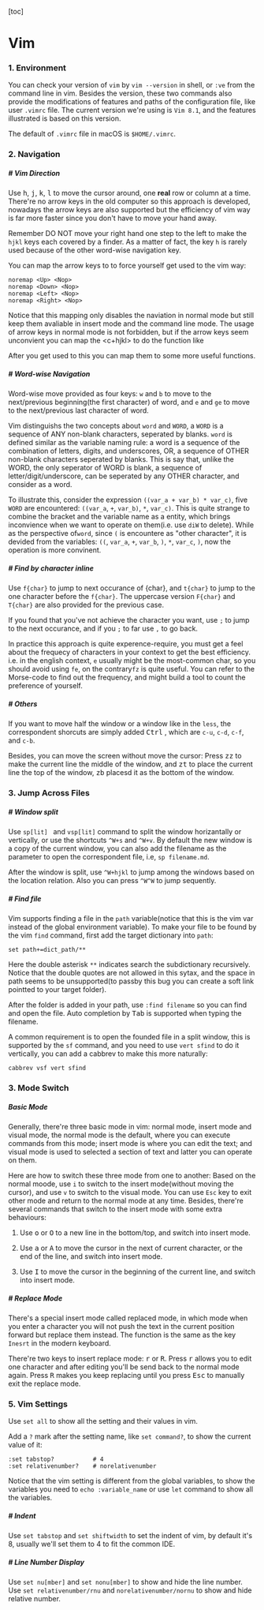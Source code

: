 [toc]

# Vim

### 1. Environment

You can check your version of `vim` by `vim --version` in shell, or `:ve` from the command line in vim. Besides the version, these two commands also provide the modifications of features and paths of the configuration file, like user `.vimrc` file. The current version we're using is `Vim 8.1`, and the features illustrated is based on this version.

The default of `.vimrc` file in macOS is `$HOME/.vimrc`.







### 2. Navigation

##### # Vim Direction 
Use <kbd>h</kbd>, <kbd>j</kbd>, <kbd>k</kbd>, <kbd>l</kbd> to move the cursor around, one **real** row or column at a time. There're no arrow keys in the old computer so this approach is developed, nowadays the arrow keys are also supported but the efficiency of vim way is far more faster since you don't have to move your hand away.

Remember DO NOT move your right hand one step to the left to make the `hjkl` keys each covered by a finder. As a matter of fact, the key `h` is rarely used because of the other word-wise navigation key.

You can map the arrow keys to <Nop> to force yourself get used to the vim way:

```vimrc
noremap <Up> <Nop>
noremap <Down> <Nop>
noremap <Left> <Nop>
noremap <Right> <Nop>
```

Notice that this mapping only disables the naviation in normal mode but still keep them avaliable in insert mode and the command line mode. The usage of arrow keys in normal mode is not forbidden, but if the arrow keys seem unconvient you can map the <c+hjkl> to do the function like 

After you get used to this you can map them to some more useful functions.



##### # Word-wise Navigation

Word-wise move provided as four keys: `w` and `b` to move to the next/previous beginning(the first character) of word, and `e` and `ge` to move to the next/previous last character of word.

Vim distinguishs the two concepts about `word` and `WORD`, a `WORD` is a sequence of ANY non-blank characters, seperated by blanks. `word` is defined similar as the variable naming rule: a word is a sequence of the combination of letters, digits, and underscores, OR, a sequence of OTHER non-blank characters seperated by blanks. This is say that, unlike the WORD, the only seperator of WORD is blank, a sequence of letter/digit/underscore, can be seperated by any OTHER character, and consider as a word.

To illustrate this, consider the expression `((var_a + var_b) * var_c)`, five `WORD` are encountered: `((var_a`, `+`, `var_b)`, `*`, `var_c)`. This is quite strange to combine the bracket and the variable name as a entity, which brings inconvience when we want to operate on them(i.e. use `diW` to delete). While as the perspective of`word`, since `(` is encountere as "other character", it is devided from the variables: `((`, `var_a`, `+`, `var_b`, `)`, `*`, `var_c`, `)`, now the operation is more convinent.  


##### # Find by character inline

Use `f{char}` to jump to next occurance of {char}, and `t{char}` to jump to the one character before the `f{char}`. The uppercase version `F{char}` and `T{char}` are also provided for the previous case.

If you found that you've not achieve the character you want, use `;` to jump to the next occurance, and if you `;` to far use `,` to go back.

In practice this approach is quite experence-require, you must get a feel about the frequecy of characters in your context to get the best efficiency. i.e. in the english context, `e` usually might be the most-common char, so you should avoid using `fe`, on the contrary`fz` is quite useful. You can refer to the Morse-code to find out the frequency, and might build a tool to count the preference of yourself.



##### # Others
If you want to move half the window or a window like in the `less`, the correspondent shorcuts are simply added <kbd>Ctrl</kbd> , which are `c-u`, `c-d`, `c-f`, and `c-b`.

Besides, you can move the screen without move the cursor: Press <kbd>z</kbd><kbd>z</kbd> to make the current line the middle of the window, and <kbd>z</kbd><kbd>t</kbd> to place the current line the top of the window, <kbd>z</kbd><kbd>b</kbd> placesd it as the bottom of the window.


### 3. Jump Across Files

##### # Window split

Use `sp[lit] ` and `vsp[lit]` command to split the window horizantally or vertically, or use the shortcuts `^W+s` and `^W+v`. By default the new window is a copy of the current window, you can also add the filename as the parameter to open the correspondent file, i.e, `sp filename.md`.

After the window is split, use `^W+hjkl` to jump among the windows based on the location relation. Also you can press `^W^W` to jump sequently.



##### # Find file

Vim supports finding a file in the `path` variable(notice that this is the vim var instead of the global environment variable). To make your file to be found by the vim `find` command, first add the target dictionary into `path`:

```vimrc
set path+=dict_path/**
```

Here the double asterisk `**` indicates search the subdictionary recursively. Notice that the double quotes are not allowed in this sytax, and the space in path seems to be unsupported(to passby this bug you can create a soft link pointted to your target folder).

After the folder is added in your path, use `:find filename` so you can find and open the file. Auto completion by <kbd>Tab</kbd> is supported when typing the filename.

A common requirement is to open the founded file in a split window, this is supported by the `sf` command, and you need to use `vert sfind` to do it vertically, you can add a cabbrev to make this more naturally:

```vimrc
cabbrev vsf vert sfind
```







### 3. Mode Switch

##### Basic Mode

Generally, there're three basic mode in vim: normal mode, insert mode and visual mode, the normal mode is the default, where you can execute commands from this mode; insert mode is where you can edit the text; and visual mode is used to selected a section of text and latter you can operate on them.

Here are how to switch these three mode from one to another: Based on the normal moode, use `i` to switch to the insert mode(without moving the cursor), and use `v` to switch to the visual mode. You can use `Esc` key to exit other mode and return to the normal mode at any time. Besides, there're several commands that switch to the insert mode with some extra behaviours:

1. Use <kbd>o</kbd> or <kbd>O</kbd> to a new line in the bottom/top, and switch into insert mode.

2. Use <kbd>a</kbd> or <kbd>A</kbd> to move the cursor in the next of current character, or the end of the line, and switch into insert mode.

3. Use <kbd>I</kbd> to move the cursor in the beginning of the current line, and switch into insert mode.



##### # Replace Mode

There's a special insert mode called replaced mode, in which mode when you enter a character you will not push the text in the current position forward but replace them instead. The function is the same as the key `Inesrt` in the modern keyboard.

There're two keys to insert replace mode: <kbd>r</kbd> or <kbd>R</kbd>. Press <kbd>r</kbd> allows you to edit one character and after editing you'll be send back to the normal mode again. Press <kbd>R</kbd> makes you keep replacing until you press <kbd>Esc</kbd> to manually exit the replace mode.







### 5. Vim Settings

Use `set all` to show all the setting and their values in vim.

Add a `?` mark after the setting name, like `set command?`, to show the current value of it:

```shell
:set tabstop?			# 4
:set relativenumber?	# norelativenumber
```

Notice that the vim setting is different from the global variables, to show the variables you need to `echo :variable_name` or use `let` command to show all the variables.



##### # Indent

Use `set tabstop` and `set shiftwidth` to set the indent of vim, by default it's 8, usually we'll set them to 4 to fit the common IDE.



##### # Line Number Display

Use  `set nu[mber]` and `set nonu[mber]` to show and hide the line number. Use `set relativenumber/rnu` and `norelativenumber/nornu` to show and hide relative number.






